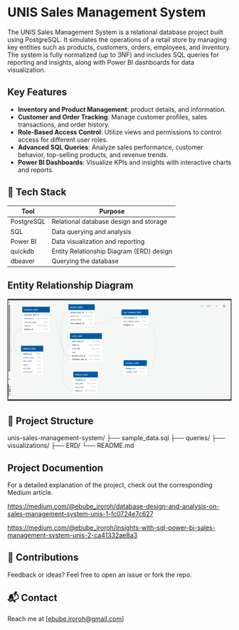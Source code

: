 # UNIS Sales Management System

The UNIS Sales Management System is a relational database project built using PostgreSQL. It simulates the operations of a retail store by managing key entities such as products, customers, orders, employees, and inventory. The system is fully normalized (up to 3NF) and includes SQL queries for reporting and insights, along with Power BI dashboards for data visualization.



##  Key Features

- **Inventory and Product Management**:  product details, and  information.
- **Customer and Order Tracking**: Manage customer profiles, sales transactions, and order history.
- **Role-Based Access Control**: Utilize views and permissions to control access for different user roles.
- **Advanced SQL Queries**: Analyze sales performance, customer behavior, top-selling products, and revenue trends.
- **Power BI Dashboards**: Visualize KPIs and insights with interactive charts and reports.



## 🧰 Tech Stack

| Tool         | Purpose                                  |
|--------------|------------------------------------------|
| PostgreSQL   | Relational database design and storage   |
| SQL          | Data querying and analysis               |
| Power BI     | Data visualization and reporting         |
| quickdb      | Entity Relationship Diagram (ERD) design |
|dbeaver       | Querying the database                    |

## Entity Relationship Diagram

![ER Diagram](ERdiagram.png)


## 📁 Project Structure

unis-sales-management-system/
├── sample_data.sql
├── queries/
├── visualizations/
├── ERD/
└── README.md

## Project Documention 
For a detailed explanation of the project, check out the corresponding Medium article.

https://medium.com/@ebube_iroroh/database-design-and-analysis-on-sales-management-system-unis-1-fc0724e7c627

https://medium.com/@ebube_iroroh/insights-with-sql-power-bi-sales-management-system-unis-2-ca41332ae8a3

## 🤝 Contributions

Feedback or ideas? Feel free to open an issue or fork the repo.

## 📬 Contact

Reach me at [ebube.iroroh@gmail.com]

